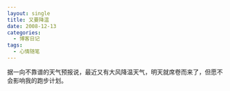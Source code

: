 ```yaml
---
layout: single
title: 又要降温
date: 2008-12-13
categories:
  - 博客日记
tags:
  - 心情随笔
---
```


据一向不靠谱的天气预报说，最近又有大风降温天气，明天就席卷而来了，但愿不会影响我的跑步计划。

